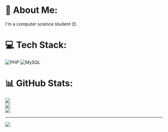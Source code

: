 # 💫 About Me:
I'm a computer science student 😌. 


# 💻 Tech Stack:
![PHP](https://img.shields.io/badge/php-%23777BB4.svg?style=flat&logo=php&logoColor=white) ![MySQL](https://img.shields.io/badge/mysql-4479A1.svg?style=flat&logo=mysql&logoColor=white)
# 📊 GitHub Stats:
![](https://github-readme-stats.vercel.app/api?username=SannMyatMin&theme=swift&hide_border=false&include_all_commits=false&count_private=false)<br/>
![](https://github-readme-streak-stats.herokuapp.com/?user=SannMyatMin&theme=swift&hide_border=false)<br/>
![](https://github-readme-stats.vercel.app/api/top-langs/?username=SannMyatMin&theme=swift&hide_border=false&include_all_commits=false&count_private=false&layout=compact)

---
[![](https://visitcount.itsvg.in/api?id=SannMyatMin&icon=0&color=0)](https://visitcount.itsvg.in)

<!-- Proudly created with GPRM ( https://gprm.itsvg.in ) -->
